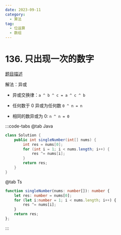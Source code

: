 ```yaml
---
date: 2023-09-11
category: 
  - 算法
tag: 
  - 位运算
  - 数组 
---
```


# 136. 只出现一次的数字



<Badge text="简单" type="tip" vertical="middle" />

[题目描述](https://leetcode.cn/problems/single-number/description/?envType=study-plan-v2&envId=leetcode-75)


解法：异或

- 异或交换律：`a ^ b ^ c = a ^ c ^ b`

- 任何数于 0 异或为任何数 `0 ^ n = n`

- 相同的数异或为 0: `n ^ n = 0`

:::code-tabs
@tab Java
```java
class Solution {
    public int singleNumber(int[] nums) {
        int res = nums[0];
        for (int i = 1; i < nums.length; i++) {
            res ^= nums[i];
        }
        return res;
    }
}
```
@tab Ts
```ts
function singleNumber(nums: number[]): number {
    let res: number = nums[0];
    for (let i:number = 1; i < nums.length; i++) {
        res ^= nums[i];
    }
    return res;
};
```
:::